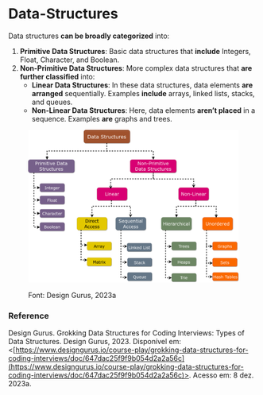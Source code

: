 # Data-Structures

Data structures **can be broadly categorized** into:

1. **Primitive Data Structures**: Basic data structures that **include** Integers, Float, Character, and Boolean.
2. **Non-Primitive Data Structures**: More complex data structures that **are further classified** into:
   * **Linear Data Structures**: In these data structures, data elements **are arranged** sequentially. Examples **include** arrays, linked lists, stacks, and queues.
   * **Non-Linear Data Structures**: Here, data elements **aren’t placed** in a sequence. Examples **are** graphs and trees.

<figure><img src="../.gitbook/assets/image (3) (1) (1).png" alt=""><figcaption><p>Font: Design Gurus, 2023a</p></figcaption></figure>



### Reference

Design Gurus. Grokking Data Structures for Coding Interviews: Types of Data Structures. Design Gurus, 2023. Disponível em: <[https://www.designgurus.io/course-play/grokking-data-structures-for-coding-interviews/doc/647dac25f9f9b054d2a2a56c](https://www.designgurus.io/course-play/grokking-data-structures-for-coding-interviews/doc/647dac25f9f9b054d2a2a56c)>. Acesso em: 8 dez. 2023a.
